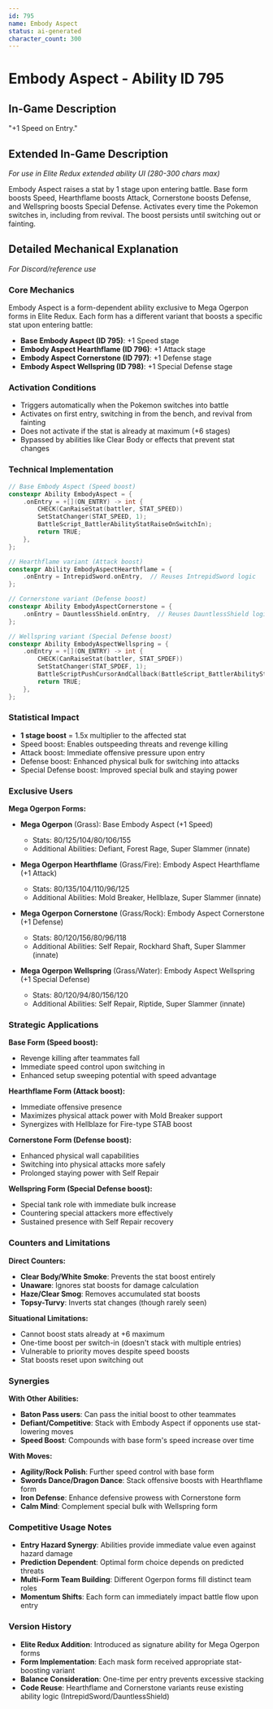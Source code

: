 ```yaml
---
id: 795
name: Embody Aspect
status: ai-generated
character_count: 300
---
```


# Embody Aspect - Ability ID 795

## In-Game Description
"+1 Speed on Entry."

## Extended In-Game Description
*For use in Elite Redux extended ability UI (280-300 chars max)*

Embody Aspect raises a stat by 1 stage upon entering battle. Base form boosts Speed, Hearthflame boosts Attack, Cornerstone boosts Defense, and Wellspring boosts Special Defense. Activates every time the Pokemon switches in, including from revival. The boost persists until switching out or fainting.

## Detailed Mechanical Explanation
*For Discord/reference use*

### Core Mechanics
Embody Aspect is a form-dependent ability exclusive to Mega Ogerpon forms in Elite Redux. Each form has a different variant that boosts a specific stat upon entering battle:

- **Base Embody Aspect (ID 795)**: +1 Speed stage
- **Embody Aspect Hearthflame (ID 796)**: +1 Attack stage  
- **Embody Aspect Cornerstone (ID 797)**: +1 Defense stage
- **Embody Aspect Wellspring (ID 798)**: +1 Special Defense stage

### Activation Conditions
- Triggers automatically when the Pokemon switches into battle
- Activates on first entry, switching in from the bench, and revival from fainting
- Does not activate if the stat is already at maximum (+6 stages)
- Bypassed by abilities like Clear Body or effects that prevent stat changes

### Technical Implementation
```cpp
// Base Embody Aspect (Speed boost)
constexpr Ability EmbodyAspect = {
    .onEntry = +[](ON_ENTRY) -> int {
        CHECK(CanRaiseStat(battler, STAT_SPEED))
        SetStatChanger(STAT_SPEED, 1);
        BattleScript_BattlerAbilityStatRaiseOnSwitchIn);
        return TRUE;
    },
};

// Hearthflame variant (Attack boost)
constexpr Ability EmbodyAspectHearthflame = {
    .onEntry = IntrepidSword.onEntry,  // Reuses IntrepidSword logic
};

// Cornerstone variant (Defense boost)  
constexpr Ability EmbodyAspectCornerstone = {
    .onEntry = DauntlessShield.onEntry,  // Reuses DauntlessShield logic
};

// Wellspring variant (Special Defense boost)
constexpr Ability EmbodyAspectWellspring = {
    .onEntry = +[](ON_ENTRY) -> int {
        CHECK(CanRaiseStat(battler, STAT_SPDEF))
        SetStatChanger(STAT_SPDEF, 1);
        BattleScriptPushCursorAndCallback(BattleScript_BattlerAbilityStatRaiseOnSwitchIn);
        return TRUE;
    },
};
```

### Statistical Impact
- **1 stage boost** = 1.5x multiplier to the affected stat
- Speed boost: Enables outspeeding threats and revenge killing
- Attack boost: Immediate offensive pressure upon entry
- Defense boost: Enhanced physical bulk for switching into attacks
- Special Defense boost: Improved special bulk and staying power

### Exclusive Users
**Mega Ogerpon Forms:**
- **Mega Ogerpon** (Grass): Base Embody Aspect (+1 Speed)
  - Stats: 80/125/104/80/106/155
  - Additional Abilities: Defiant, Forest Rage, Super Slammer (innate)
  
- **Mega Ogerpon Hearthflame** (Grass/Fire): Embody Aspect Hearthflame (+1 Attack)
  - Stats: 80/135/104/110/96/125  
  - Additional Abilities: Mold Breaker, Hellblaze, Super Slammer (innate)
  
- **Mega Ogerpon Cornerstone** (Grass/Rock): Embody Aspect Cornerstone (+1 Defense)
  - Stats: 80/120/156/80/96/118
  - Additional Abilities: Self Repair, Rockhard Shaft, Super Slammer (innate)
  
- **Mega Ogerpon Wellspring** (Grass/Water): Embody Aspect Wellspring (+1 Special Defense)
  - Stats: 80/120/94/80/156/120
  - Additional Abilities: Self Repair, Riptide, Super Slammer (innate)

### Strategic Applications
**Base Form (Speed boost):**
- Revenge killing after teammates fall
- Immediate speed control upon switching in
- Enhanced setup sweeping potential with speed advantage

**Hearthflame Form (Attack boost):**
- Immediate offensive presence
- Maximizes physical attack power with Mold Breaker support
- Synergizes with Hellblaze for Fire-type STAB boost

**Cornerstone Form (Defense boost):**
- Enhanced physical wall capabilities
- Switching into physical attacks more safely
- Prolonged staying power with Self Repair

**Wellspring Form (Special Defense boost):**
- Special tank role with immediate bulk increase
- Countering special attackers more effectively
- Sustained presence with Self Repair recovery

### Counters and Limitations
**Direct Counters:**
- **Clear Body/White Smoke**: Prevents the stat boost entirely
- **Unaware**: Ignores stat boosts for damage calculation
- **Haze/Clear Smog**: Removes accumulated stat boosts
- **Topsy-Turvy**: Inverts stat changes (though rarely seen)

**Situational Limitations:**
- Cannot boost stats already at +6 maximum
- One-time boost per switch-in (doesn't stack with multiple entries)
- Vulnerable to priority moves despite speed boosts
- Stat boosts reset upon switching out

### Synergies
**With Other Abilities:**
- **Baton Pass users**: Can pass the initial boost to other teammates
- **Defiant/Competitive**: Stack with Embody Aspect if opponents use stat-lowering moves
- **Speed Boost**: Compounds with base form's speed increase over time

**With Moves:**
- **Agility/Rock Polish**: Further speed control with base form
- **Swords Dance/Dragon Dance**: Stack offensive boosts with Hearthflame form
- **Iron Defense**: Enhance defensive prowess with Cornerstone form
- **Calm Mind**: Complement special bulk with Wellspring form

### Competitive Usage Notes
- **Entry Hazard Synergy**: Abilities provide immediate value even against hazard damage
- **Prediction Dependent**: Optimal form choice depends on predicted threats
- **Multi-Form Team Building**: Different Ogerpon forms fill distinct team roles
- **Momentum Shifts**: Each form can immediately impact battle flow upon entry

### Version History
- **Elite Redux Addition**: Introduced as signature ability for Mega Ogerpon forms
- **Form Implementation**: Each mask form received appropriate stat-boosting variant
- **Balance Consideration**: One-time per entry prevents excessive stacking
- **Code Reuse**: Hearthflame and Cornerstone variants reuse existing ability logic (IntrepidSword/DauntlessShield)